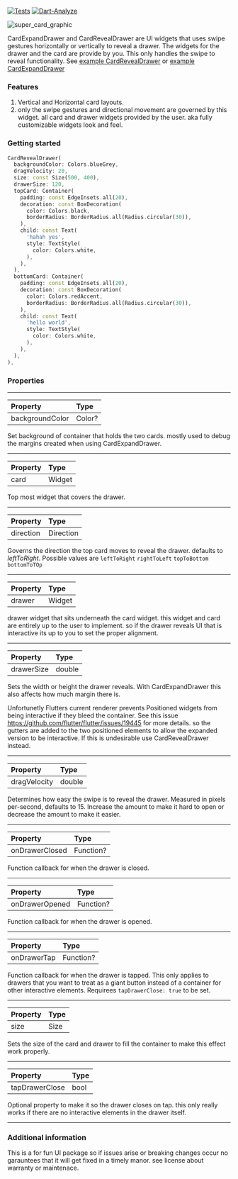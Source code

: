 [![Tests](https://github.com/parkerhutchinson/super_card_drawer/actions/workflows/main.yml/badge.svg)](https://github.com/parkerhutchinson/super_card_drawer/actions/workflows/main.yml) [![Dart-Analyze](https://github.com/parkerhutchinson/super_card_drawer/actions/workflows/dart.yml/badge.svg)](https://github.com/parkerhutchinson/super_card_drawer/actions/workflows/dart.yml)

![super_card_graphic](https://user-images.githubusercontent.com/122406/170841630-dde35b26-21d2-4241-ab09-6bd1bb9e813d.png)

CardExpandDrawer and CardRevealDrawer are UI widgets that uses swipe gestures horizontally or vertically to reveal a drawer. The widgets for the drawer and the card are provide by you. This only handles the swipe to reveal functionality. See [example CardRevealDrawer](https://github.com/parkerhutchinson/super_card_drawer/blob/main/card_reveal_drawer/example/lib/main.dart) or [example CardExpandDrawer](https://github.com/parkerhutchinson/super_card_drawer/blob/main/card_expand_drawer/example/lib/main.dart)


### Features

1. Vertical and Horizontal card layouts.
2. only the swipe gestures and directional movement are governed by this widget. all card and drawer widgets provided by the user. aka fully customizable widgets look and feel. 

### Getting started

```dart
CardRevealDrawer(
  backgroundColor: Colors.blueGrey,
  dragVelocity: 20,
  size: const Size(500, 400),
  drawerSize: 120,
  topCard: Container(
    padding: const EdgeInsets.all(20),
    decoration: const BoxDecoration(
      color: Colors.black,
      borderRadius: BorderRadius.all(Radius.circular(30)),
    ),
    child: const Text(
      'hahah yes',
      style: TextStyle(
        color: Colors.white,
      ),
    ),
  ),
  bottomCard: Container(
    padding: const EdgeInsets.all(20),
    decoration: const BoxDecoration(
      color: Colors.redAccent,
      borderRadius: BorderRadius.all(Radius.circular(30)),
    ),
    child: const Text(
      'hello world',
      style: TextStyle(
        color: Colors.white,
      ),
    ),
  ),
),
```
### Properties

---

| Property | Type |
| :-- | :-- |
| backgroundColor | Color? | 

Set background of container that holds the two cards. mostly used to debug the margins created when using CardExpandDrawer.

---

| Property | Type |
| :-- | :-- |
| card | Widget | 

Top most widget that covers the drawer. 

---

| Property | Type |
| :-- | :-- |
| direction | Direction | 

Governs the direction the top card moves to reveal the drawer. defaults to *leftToRight*. Possible values are `leftToRight` `rightToLeft` `topToBottom` `bottomToTOp`

---

| Property | Type |
| :-- | :-- |
| drawer | Widget | 

drawer widget that sits underneath the card widget. this widget and card are entirely up to the user to implement. so if the drawer reveals UI that is interactive its up to you to set the proper alignment.

---

| Property | Type |
| :-- | :-- |
| drawerSize | double | 

Sets the width or height the drawer reveals. With CardExpandDrawer this also affects how much margin there is. 

Unfortunetly Flutters current renderer prevents Positioned widgets from being interactive if they bleed the container. 
See this issue https://github.com/flutter/flutter/issues/19445 for more details. so the gutters are added to the two positioned elements to allow the expanded version to be interactive. If this is undesirable use CardRevealDrawer instead.  


---

| Property | Type |
| :-- | :-- |
| dragVelocity | double | 

Determines how easy the swipe is to reveal the drawer. Measured in pixels per-second, defaults to 15. Increase the amount to make it hard to open or decrease the amount to make it easier.

---

| Property | Type |
| :-- | :-- |
| onDrawerClosed | Function? | 

Function callback for when the drawer is closed.

---

| Property | Type |
| :-- | :-- |
| onDrawerOpened | Function? | 

Function callback for when the drawer is opened.

---

| Property | Type |
| :-- | :-- |
| onDrawerTap | Function? | 

Function callback for when the drawer is tapped. This only applies to drawers that you want to treat as a giant button instead of a container for other interactive elements. Requirees `tapDrawerClose: true` to be set.  

---

| Property | Type |
| :-- | :-- |
| size | Size |

Sets the size of the card and drawer to fill the container to make this effect work properly. 

---

| Property | Type |
| :-- | :-- |
| tapDrawerClose | bool |

Optional property to make it so the drawer closes on tap. this only really works if there are no interactive elements in the drawer itself. 

---

### Additional information

This is a for fun UI package so if issues arise or breaking changes occur no garauntees that it will get fixed in a timely manor. see license about warranty or maintenace. 
